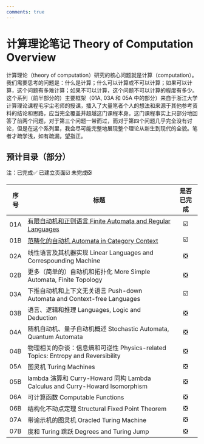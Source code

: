 ```yaml
---
comments: true
---
```


# 计算理论笔记 Theory of Computation Overview

计算理论（theory of computation）研究的核心问题就是计算（computation）。我们需要思考的问题是：什么是计算；什么可以计算或不可以计算；如果可以计算，这个问题有多难计算；如果不可以计算，这个问题不可以计算的程度有多少。这个系列（前半部分的）主要框架（01A, 03A 和 05A 中的部分）来自于浙江大学计算理论课程毛宇尘老师的授课，插入了大量笔者个人的想法和来源于其他参考资料的结论和思路，应当完全覆盖并超越这门课程本身。这门课程事实上只部分地回答了前两个问题，对于第三个问题一带而过，而对于第四个问题几乎完全没有讨论，但是在这个系列里，我会尽可能完整地展现整个理论从新生到现代的全貌。笔者才疏学浅，如有疏漏，望指正。

## 预计目录（部分）

注：已完成✅ 已建立页面☑️ 未完成❎

|序号 | <center>标题</center> | 是否已完成|
|:----:|----------------------------------------------------------|:----:|
| 01A | [有限自动机和正则语言 Finite Automata and Regular Languages](01A) | ☑️ |
| 01B | [范畴化的自动机 Automata in Category Context](01B) | ☑️ |
| 02A | 线性语言及其机器实现 Linear Languages and Correspounding Machine | ❎ |
| 02B | 更多（简单的）自动机和拓扑化 More Simple Automata, Finite Topology | ❎ |
| 03A | 下推自动机和上下文无关语言 Push-down Automata and Context-free Languages | ☑️ |
| 03B | 语言、逻辑和推理 Languages, Logic and Deduction | ❎ |
| 04A | 随机自动机、量子自动机概述 Stochastic Automata, Quantum Automata | ❎ |
| 04B | 物理相关的杂谈：信息熵和可逆性 Physics-related Topics: Entropy and Reversibility | ❎ |
| 05A | 图灵机 Turing Machines | ❎ | 
| 05B | lambda 演算和 Curry-Howard 同构 Lambda Calculus and Curry-Howard Isomorphism | ❎ |
| 06A | 可计算函数 Computable Functions | ❎ |
| 06B | 结构化不动点定理 Structural Fixed Point Theorem | ❎ |
| 07A | 带谕示机的图灵机 Oracled Turing Machine | ❎ |
| 07B | 度和 Turing 跳跃 Degrees and Turing Jump | ❎ |